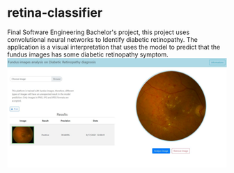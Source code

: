 # retina-classifier
Final Software Engineering Bachelor's project, this project uses convolutional neural networks to Identify ​diabetic retinopathy. The application is a visual interpretation that uses the model to predict that the fundus images has some diabetic retinopathy symptom.
<br />
<img src="static/images/predict_example.JPG" width="635" />
